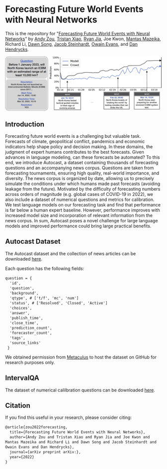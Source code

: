 
# Forecasting Future World Events with Neural Networks

This is the repository for "[Forecasting Future World Events with Neural Networks]()" by [Andy Zou](https://andyzoujm.github.io/), [Tristan Xiao](https://www.linkedin.com/in/tristan-xiao/), [Ryan Jia](https://www.linkedin.com/in/ryanjia/), Joe Kwon, [Mantas Mazeika](https://www.linkedin.com/in/mmazeika/), Richard Li, [Dawn Song](https://people.eecs.berkeley.edu/~dawnsong/), [Jacob Steinhardt](https://www.stat.berkeley.edu/~jsteinhardt/), [Owain Evans](https://owainevans.github.io/), and [Dan Hendrycks](https://danhendrycks.com/).

<img align="center" src="assets/splash.jpg" width="750">

## Introduction

Forecasting future world events is a challenging but valuable task. Forecasts of climate, geopolitical conflict, pandemics and economic indicators help shape policy and decision making. In these domains, the judgment of expert humans contributes to the best forecasts. Given advances in language modeling, can these forecasts be automated? To this end, we introduce Autocast, a dataset containing thousands of forecasting questions and an accompanying news corpus. Questions are taken from forecasting tournaments, ensuring high quality, real-world importance, and diversity. The news corpus is organized by date, allowing us to precisely simulate the conditions under which humans made past forecasts (avoiding leakage from the future). Motivated by the difficulty of forecasting numbers across orders of magnitude (e.g. global cases of COVID-19 in 2022), we also include a dataset of numerical questions and metrics for calibration. We test language models on our forecasting task and find that performance is far below a human expert baseline. However, performance improves with increased model size and incorporation of relevant information from the news corpus. In sum, Autocast poses a novel challenge for large language models and improved performance could bring large practical benefits.

## Autocast Dataset
The Autocast dataset and the collection of news articles can be downloaded [here](https://drive.google.com/drive/folders/16UIv25P2GL5LMLrFYkP-s_WDMHm_OzYG?usp=sharing).

Each question has the following fields:
  ```
  question = {
    'id',
    'question',
    'background',
    'qtype', # ['t/f', 'mc', 'num']
    'status', # ['Resolved', 'Closed', 'Active']
    'choices',
    'answer',
    'publish_time',
    'close_time',
    'prediction_count',
    'forecaster_count',
    'tags',
    'source_links'
   }
  ```

We obtained permission from [Metaculus](https://www.metaculus.com/) to host the dataset on GitHub for research purposes only.

## IntervalQA
The dataset of numerical calilbration questions can be downloaded [here](https://drive.google.com/drive/folders/1OAwiW47rXRIQ543YIXWSiqv5XVtostbR?usp=sharing).

## Citation

If you find this useful in your research, please consider citing:

    @article{zou2022forecasting,
      title={Forecasting Future World Events with Neural Networks},
      author={Andy Zou and Tristan Xiao and Ryan Jia and Joe Kwon and Mantas Mazeika and Richard Li and Dawn Song and Jacob Steinhardt and Owain Evans and Dan Hendrycks},
      journal={arXiv preprint arXiv:},
      year={2022}
    }

